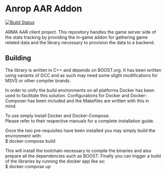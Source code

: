 Anrop AAR Addon
===============

[![Build Status](https://travis-ci.org/Anrop/AAR-Addon.svg)](https://travis-ci.org/Anrop/AAR-Addon)

ARMA AAR client project.
This repository handles the game server side of the stats tracking by providing the in-game addon for gathering game related data and the library necessary to provision the data to a backend.

Building
------
The library is written in C++ and depends on BOOST.org.
It has been written using variants of GCC and as such may need some slight modifications for MSVS or other compiler brands.

In order to unify the build environments on all platforms Docker has been used to facilitate this solution.
Configurations for Docker and Docker-Composer has been included and the Makefiles are written with this in mind.

To use simply install Docker and Docker-Compose.  
Please refer to their respective manuals for a complete installation guide.

Once the two pre-requisites have been installed you may simply build the environment with:  
$ docker-compose build

This will install the toolchain necessary to compile the binaries and also prepare all the dependencies such as BOOST.
Finally you can trigger a build of the libraries by running the docker app like so:  
$ docker-compose up

